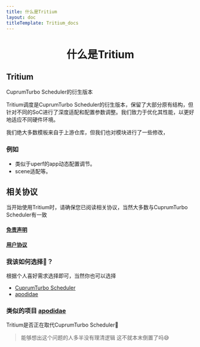 ```yaml
---
title: 什么是Tritium
layout: doc
titleTemplate: Tritium_docs
---
```



<div align="center">

#  什么是Tritium

</div>


## Tritium
CuprumTurbo Scheduler的衍生版本

Tritium调度是CuprumTurbo Scheduler的衍生版本，保留了大部分原有结构，但针对不同的SoC进行了深度适配和配置参数调整。我们致力于优化其性能，以更好地适应不同硬件环境。

我们绝大多数模板来自于上游仓库，但我们也对模块进行了一些修改，
### 例如
* 类似于uperf的app动态配置调节。
* scene适配等。
## 相关协议 
当开始使用Tritium时，请确保您已阅读相关协议，当然大多数与CuprumTurbo Scheduler有一致
#### [免责声明](/disclaimer.md)
#### [用户协议](/agreement.md)

### 我该如何选择🤔？
根据个人喜好需求选择即可，当然你也可以选择
- [CuprumTurbo Scheduler](https://github.com/chenzyadb/CuprumTurbo-Scheduler)
- [apodidae](https://apodidae.nalanyinyun.top/)
### 类似的项目 [apodidae](https://apodidae.nalanyinyun.top/)

Tritium是否正在取代CuprumTurbo Scheduler🤔
> 能够想出这个问题的人多半没有理清逻辑 
> 这不就本末倒置了吗😅

